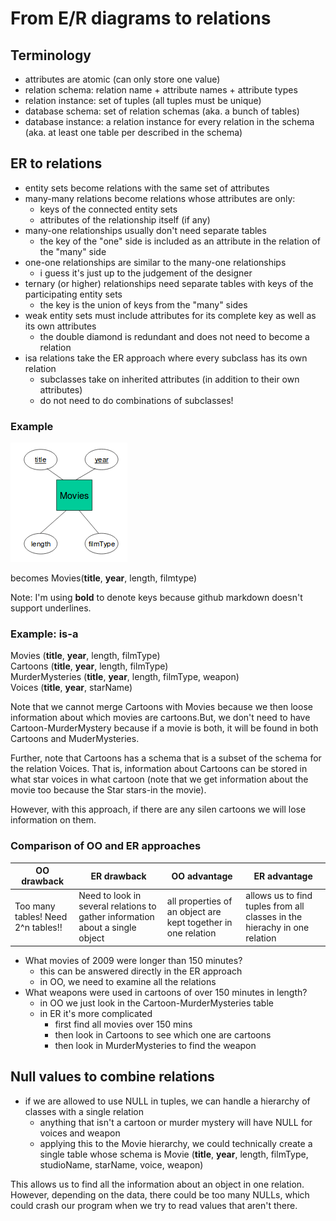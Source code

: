 # From E/R diagrams to relations

## Terminology
- attributes are atomic (can only store one value)
- relation schema: relation name + attribute names + attribute types
- relation instance: set of tuples (all tuples must be unique)
- database schema: set of relation schemas (aka. a bunch of tables)
- database instance: a relation instance for every relation in the schema (aka. at least one table per described in the schema)

## ER to relations
- entity sets become relations with the same set of attributes
- many-many relations become relations whose attributes are only:
  - keys of the connected entity sets
  - attributes of the relationship itself (if any)
- many-one relationships usually don't need separate tables
  - the key of the "one" side is included as an attribute in the relation of the "many" side
- one-one relationships are similar to the many-one relationships
  - i guess it's just up to the judgement of the designer
- ternary (or higher) relationships need separate tables with keys of the participating entity sets
  - the key is the union of keys from the "many" sides
- weak entity sets must include attributes for its complete key as well as its own attributes
  - the double diamond is redundant and does not need to become a relation
- isa relations take the ER approach where every subclass has its own relation
  - subclasses take on inherited attributes (in addition to their own attributes)
  - do not need to do combinations of subclasses!

### Example

![movies](images/movies.png)

becomes Movies(**title**, **year**, length, filmtype)

Note: I'm using **bold** to denote keys because github markdown doesn't support underlines.


### Example: is-a
Movies (**title**, **year**, length, filmType)<br/>
Cartoons (**title**, **year**, length, filmType) <br/>
MurderMysteries (**title**, **year**, length, filmType, weapon)<br/>
Voices (**title**, **year**, starName)

Note that we cannot merge Cartoons with Movies because we then loose information about which movies are cartoons.But, we don't need to have Cartoon-MurderMystery because if a movie is both, it will be found in both Cartoons and MuderMysteries.

Further, note that Cartoons has a schema that is a subset of the schema for the relation Voices. That is, information about Cartoons can be stored in what star voices in what cartoon (note that we get information about the movie too because the Star stars-in the movie).

However, with this approach, if there are any silen cartoons we will lose information on them.

### Comparison of OO and ER approaches
OO drawback | ER drawback | OO advantage | ER advantage
--- | --- | --- | ---
Too many tables! Need 2^n tables!! | Need to look in several relations to gather information about a single object | all properties of an object are kept together in one relation | allows us to find tuples from all classes in the hierachy in one relation

- What movies of 2009 were longer than 150 minutes?
  - this can be answered directly in the ER approach
  - in OO, we need to examine all the relations
- What weapons were used in cartoons of over 150 minutes in length?
  - in OO we just look in the Cartoon-MurderMysteries table
  - in ER it's more complicated
    - first find all movies over 150 mins
    - then look in Cartoons to see which one are cartoons
    - then look in MurderMysteries to find the weapon

## Null values to combine relations
- if we are allowed to use NULL in tuples, we can handle a hierarchy of classes with a single relation
  - anything that isn't a cartoon or murder mystery will have NULL for voices and weapon
  - applying this to the Movie hierarchy, we could technically create a single table whose schema is Movie (**title**, **year**, length, filmType, studioName, starName, voice, weapon)

This allows us to find all the information about an object in one relation. However, depending on the data, there could be too many NULLs, which could crash our program when we try to read values that aren't there.
